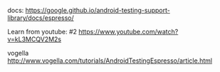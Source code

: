 docs:
https://google.github.io/android-testing-support-library/docs/espresso/


Learn from youtube:
#2 https://www.youtube.com/watch?v=kL3MCQV2M2s


vogella
http://www.vogella.com/tutorials/AndroidTestingEspresso/article.html

